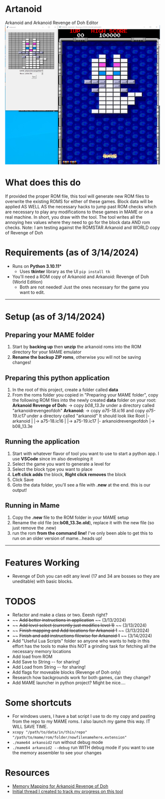 # Artanoid
Arkanoid and Arkanoid Revenge of Doh Editor
![Screenshot from editing level 1](./imgs/readme/artanoid.png)

# What does this do
If provided the proper ROM file, this tool will generate new ROM files to overwrite the existing ROMS for either of these games.
Block data will be applied AS WELL AS the necessary hacks to jump past ROM checks which are necessary to play any modifications to these games in MAME or on a real machine.
In short, you draw with the tool. The tool writes all the annoying hex values where they need to go for the block data AND rom checks.
Note: I am testing against the ROMSTAR Arkanoid and WORLD copy of Revenge of Doh

# Requirements (as of 3/14/2024)
* Runs on **Python 3.10.11***
  * Uses **tkinter** library as the UI ```pip install tk```
* You'll need a ROM copy of Arkanoid and Arkanoid: Revenge of Doh (World Edition)
  * Both are not needed! Just the ones necessary for the game you want to edit.
----
# Setup (as of 3/14/2024)
## Preparing your MAME folder
1) Start by **backing up** then **unzip** the arkanoid roms into the ROM directory for your MAME emulator
2) **Rename the backup ZIP roms**, otherwise you will not be saving changes!

## Preparing this python application
1) In the root of this project, create a folder called **data**
2) From the roms folder you copied in "Preparing your MAME folder", copy the following ROM files into the newly created **data** folder on your root:
**Arkanoid Revenge of Doh:** -> copy *b08_13.3e* under a directory called "arkanoidrevengeofdoh"
**Arkanoid:** -> copy *a75-18.ic16* and copy *a75-19.ic17* under a directory called "arkanoid"
It should look like
Root
 |- arkanoid 
 |    |-> a75-18.ic16
 |    |-> a75-19.ic17
 |- arkanoidrevengeofdoh
         |-> b08_13.3e


## Running the application
1) Start with whatever flavor of tool you want to use to start a python app. I use **VSCode** since im also developing it
2) Select the game you want to generate a level for
3) Select the block type you want to place
4) **Left click adds** the block, **Right click removes** the block
5) Click Save
6) Goto the data folder, you'll see a file with **.new** at the end. this is our output!

## Running in Mame
1) Copy the **.new** file to the ROM folder in your MAME setup
2) Rename the old file (ex:**b08_13.3e.old**), replace it with the new file (so just remove the .new)
3) run the rom **from the command line!**
   I've only been able to get this to run on an older version of mame...heads up!
----
# Features Working
* Revenge of Doh you can edit any level (17 and 34 are bosses so they are uneditable) with basic blocks.

# TODOS
* Refactor and make a class or two. Eeesh right?
* ~~ ~~Add better instructions in application~~ ~~ (3/13/2024)
* ~~ ~~Add level select (currently just modifies level 1)~~ ~~ (3/13/2024)
* ~~ ~~Finish mapping and Add locations for Arkanoid 1~~ ~~ (3/13/2024)
* ~~ ~~Finish and add instructions filewise for Arkanoid 1~~ ~~ (3/14/2024)
* Add "Useful Lua Scripts" folder so anyone who wants to help in this effort has the tools to make this NOT a grinding task for fetching all the necessary memory locations
* Add load from ROM
* Add Save to String -- for sharing!
* Add Load from String -- for sharing!
* Add flags for moveable blocks (Revenge of Doh only)
* Research how backgrounds work for both games, can they change?
* Add MAME launcher in python project? Might be nice....

# Some shortcuts
* For windows users, I have a bat script I use to do my copy and pasting from the repo to my MAME roms. I also launch my game this way. IT WILL SAVE TIME.
 * ```xcopy "/path/to/data/in/this/repo" "/path/to/mame/rom/folder/nowfilenamehere.extension"```
 * ```./mame64 arkanoid2``` run without debug mode
 * ```./mame64 arkanoid2 --debug``` run WITH debug mode if you want to use the memory assembler to see your changes

# Resources
* [Memory Mapping for Arkanoid Revenge of Doh](http://www.arcaderestoration.com/memorymap/365/Arkanoid+-+Revenge+of+DOH.aspx)
* [Initial thread I created to track my progress on this tool](https://www.romhacking.net/forum/index.php?topic=38737.0)
